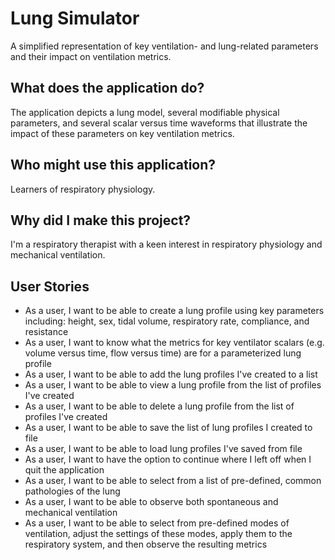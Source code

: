 # Lung Simulator

A simplified representation of key ventilation- and lung-related parameters and their impact on ventilation metrics.

## What does the application do?
The application depicts a lung model, several modifiable physical parameters, and several scalar versus time waveforms that illustrate the impact of these parameters on key ventilation metrics.

## Who might use this application?
Learners of respiratory physiology.

## Why did I make this project?
I'm a respiratory therapist with a keen interest in respiratory physiology and mechanical ventilation.

## User Stories
- As a user, I want to be able to create a lung profile using key parameters including: height, sex, tidal volume, respiratory rate, compliance, and resistance
- As a user, I want to know what the metrics for key ventilator scalars (e.g. volume versus time, flow versus time) are for a parameterized lung profile
- As a user, I want to be able to add the lung profiles I've created to a list
- As a user, I want to be able to view a lung profile from the list of profiles I've created
- As a user, I want to be able to delete a lung profile from the list of profiles I've created
- As a user, I want to be able to save the list of lung profiles I created to file
- As a user, I want to be able to load lung profiles I've saved from file
- As a user, I want to have the option to continue where I left off when I quit the application
- As a user, I want to be able to select from a list of pre-defined, common pathologies of the lung
- As a user, I want to be able to observe both spontaneous and mechanical ventilation
- As a user, I want to be able to select from pre-defined modes of ventilation, adjust the settings of these modes, apply them to the respiratory system, and then observe the resulting metrics

